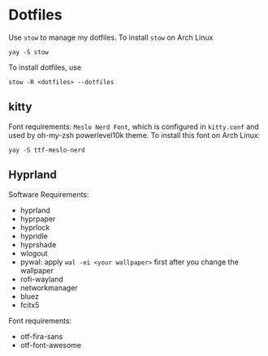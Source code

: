 # Dotfiles

Use `stow` to manage my dotfiles. 
To install `stow` on Arch Linux

```
yay -S stow
```

To install dotfiles, use
```
stow -R <dotfiles> --dotfiles
```

## kitty

Font requirements: `Meslo Nerd Font`, which is configured in `kitty.conf` and used by oh-my-zsh powerlevel10k theme. 
To install this font on Arch Linux:

```
yay -S ttf-meslo-nerd
```

## Hyprland

Software Requirements:
- hyprland
- hyprpaper
- hyprlock
- hypridle
- hyprshade
- wlogout
- pywal: apply `wal -ei <your wallpaper>` first after you change the wallpaper
- rofi-wayland
- networkmanager
- bluez
- fcitx5

Font requirements:
- otf-fira-sans
- otf-font-awesome
